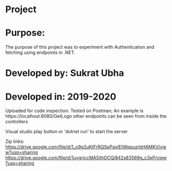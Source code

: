 # Project

# Purpose:
The purpose of this project was to experiment with Authentication and fetching using endpoints in .NET.
# Developed by: Sukrat Ubha
# Developed in: 2019-2020

Uploaded for code inspection.
Tested on Postman; An example is https://localhost:8080/GetLogo
other endpoints can be seen from inside the controllers

Visual studio play button or 'dotnet run' to start the server

Zip links:
https://drive.google.com/file/d/1_o9q2uKtFrRQSpPaxIEtWqpuzrbHAMKV/view?usp=sharing
https://drive.google.com/file/d/1uygriccMA5jthDCQi842s83569g_c3eP/view?usp=sharing
